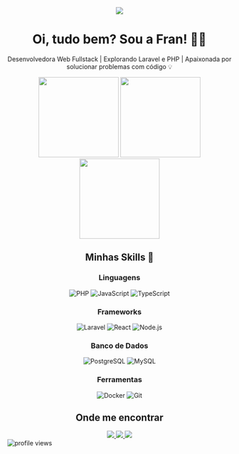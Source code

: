 <p align="center">
  <img src="https://readme-typing-svg.herokuapp.com?color=667FE3&size=24&center=true&vCenter=true&width=600&lines=Olá,+sou+a+Fran!+👋;Desenvolvedora+Web+Fullstack!;Apaixonada+por+Tecnologia+e+Inovação!" />
</p>

<h1 align="center">Oi, tudo bem? Sou a Fran! 👩‍💻</h1>

<p align="center">Desenvolvedora Web Fullstack | Explorando Laravel e PHP | Apaixonada por solucionar problemas com código 💡</p>

<div align="center">
  <img height="180em" src="https://github-readme-stats.vercel.app/api?username=ribeirofrv&show_icons=true&theme=tokyonight&include_all_commits=true&count_private=true" />
  <img height="180em" src="https://github-readme-streak-stats.herokuapp.com/?user=ribeirofrv&theme=tokyonight" />
  <img height="180em" src="https://github-readme-stats.vercel.app/api/top-langs/?username=ribeirofrv&layout=compact&langs_count=8&theme=tokyonight" />
</div>

<h2 align="center">Minhas Skills 🚀</h2>

<div align="center">
  <h3>Linguagens</h3>

  ![PHP](https://img.shields.io/badge/-PHP-777BB4?logo=php&logoColor=white&style=flat-square)
  ![JavaScript](https://img.shields.io/badge/-JavaScript-F7DF1E?logo=javascript&logoColor=black&style=flat-square)
  ![TypeScript](https://img.shields.io/badge/-TypeScript-3178C6?logo=typescript&logoColor=white&style=flat-square)

  <h3>Frameworks</h3>

  ![Laravel](https://img.shields.io/badge/-Laravel-FF2D20?logo=laravel&logoColor=white&style=flat-square)
  ![React](https://img.shields.io/badge/-React-61DAFB?logo=react&logoColor=black&style=flat-square)
  ![Node.js](https://img.shields.io/badge/-Node.js-43853D?logo=node.js&logoColor=white&style=flat-square)

  <h3>Banco de Dados</h3>
  
  ![PostgreSQL](https://img.shields.io/badge/-PostgreSQL-336791?logo=postgresql&logoColor=white&style=flat-square)
  ![MySQL](https://img.shields.io/badge/-MySQL-005C84?logo=mysql&logoColor=white&style=flat-square)
  
  <h3>Ferramentas</h3>

  ![Docker](https://img.shields.io/badge/-Docker-2496ED?logo=docker&logoColor=white&style=flat-square)
  ![Git](https://img.shields.io/badge/-Git-F05032?logo=git&logoColor=white&style=flat-square)
</div>

<h2 align="center">Onde me encontrar</h2>

<div align="center">
  <a
  href = "mailto: ribeirofrv@gmail.com">
    <img
    src="https://img.shields.io/badge/-Gmail-%23EA4335?style=for-the-badge&logo=gmail&logoColor=white" target="_blank">
  </a>
  <a
    href="https://www.linkedin.com/in/ribeirofrv/" target="_blank">
    <img
      src="https://img.shields.io/badge/-LinkedIn-%230077B5?style=for-the-badge&logo=linkedin&logoColor=white" target="_blank">
  </a>
  <a
    href="https://t.me/franxxby" target="_blank">
    <img
      src="https://img.shields.io/badge/Telegram-blue?style=for-the-badge&logo=telegram&logoColor=white" target="_blank">
  </a>  
</div>

<span align="left">
  <img src="https://komarev.com/ghpvc/?username=ribeirofrv&label=visitors&color=0e75b6&style=flat" alt="profile views" />
</span>
